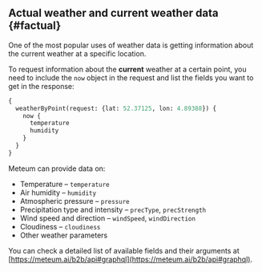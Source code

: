 ## Actual weather and current weather data {#factual}

One of the most popular uses of weather data is getting information about the current weather at a specific location.

To request information about the **current** weather at a certain point, you need to include the `now` object in the request and list the fields you want to get in the response:

```graphql
{
  weatherByPoint(request: {lat: 52.37125, lon: 4.89388}) {
    now {
      temperature
      humidity
    }
  }
}
```

Meteum can provide data on:

 - Temperature – `temperature`
 - Air humidity – `humidity`
 - Atmospheric pressure – `pressure`
 - Precipitation type and intensity – `precType`, `precStrength`
 - Wind speed and direction – `windSpeed`, `windDirection`
 - Cloudiness – `cloudiness`
 - Other weather parameters

You can check a detailed list of available fields and their arguments at [https://meteum.ai/b2b/api#graphql](https://meteum.ai/b2b/api#graphql).
